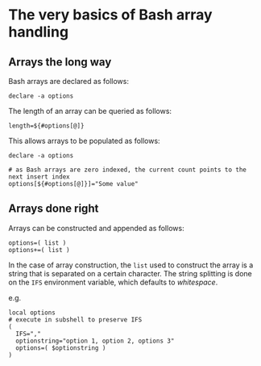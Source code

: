 # The very basics of Bash array handling

## Arrays the long way

Bash arrays are declared as follows:

```shell
declare -a options
```

The length of an array can be queried as follows:

```shell
length=${#options[@]}
```

This allows arrays to be populated as follows:

```shell
declare -a options

# as Bash arrays are zero indexed, the current count points to the next insert index
options[${#options[@]}]="Some value"
```

## Arrays done right

Arrays can be constructed and appended as follows:

```shell
options=( list )
options+=( list )
```

In the case of array construction, the `list` used to construct the array is a string that is separated on a certain character. The string splitting is done on the `IFS` environment variable, which defaults to *whitespace*.

e.g. 

```shell
local options
# execute in subshell to preserve IFS
(
  IFS=","
  optionstring="option 1, option 2, options 3"
  options=( $optionstring )
)
```




